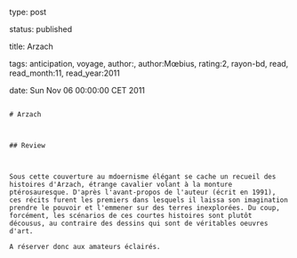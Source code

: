 type: post
status: published
title: Arzach
tags:  anticipation,  voyage, author:, author:Mœbius, rating:2, rayon-bd, read, read_month:11, read_year:2011
date: Sun Nov 06 00:00:00 CET 2011
~~~~~~
# Arzach

## Review

Sous cette couverture au mdoernisme élégant se cache un recueil des histoires d'Arzach, étrange cavalier volant à la monture ptérosauresque. D'après l'avant-propos de l'auteur (écrit en 1991), ces récits furent les premiers dans lesquels il laissa son imagination prendre le pouvoir et l'emmener sur des terres inexplorées. Du coup, forcément, les scénarios de ces courtes histoires sont plutôt décousus, au contraire des dessins qui sont de véritables oeuvres d'art.  
A réserver donc aux amateurs éclairés.